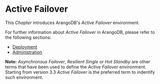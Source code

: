 # Active Failover

This _Chapter_ introduces ArangoDB's _Active Failover_ environment.

For further information about _Active Failover_ in ArangoDB, please refer to the following sections:

- [Deployment](../../Deployment/ActiveFailover/README.md)
- [Administration](../../Administration/ActiveFailover/README.md)

**Note:** _Asynchronous Failover_, _Resilient Single_ or _Hot Standby_ are other terms that have been used to define the _Active Failover_ environment. Starting from version 3.3 _Active Failover_ is the preferred term to indentify such environment.
